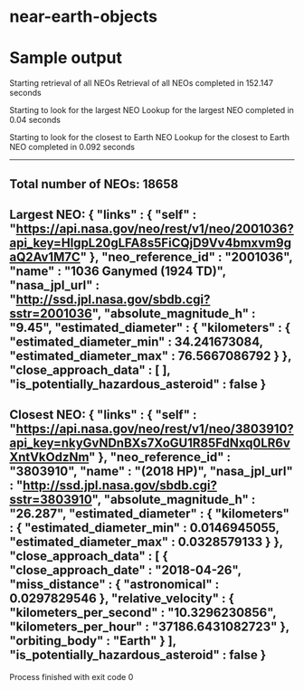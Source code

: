 # near-earth-objects

# Sample output

Starting retrieval of all NEOs
Retrieval of all NEOs completed in 152.147 seconds

Starting to look for the largest NEO
Lookup for the largest NEO completed in 0.04 seconds

Starting to look for the closest to Earth NEO
Lookup for the closest to Earth NEO completed in 0.092 seconds

-----------------------------------------------------
Total number of NEOs: 18658
-----------------------------------------------------
Largest NEO:
{
  "links" : {
    "self" : "https://api.nasa.gov/neo/rest/v1/neo/2001036?api_key=HlgpL20gLFA8s5FiCQjD9Vv4bmxvm9gaQ2Av1M7C"
  },
  "neo_reference_id" : "2001036",
  "name" : "1036 Ganymed (1924 TD)",
  "nasa_jpl_url" : "http://ssd.jpl.nasa.gov/sbdb.cgi?sstr=2001036",
  "absolute_magnitude_h" : "9.45",
  "estimated_diameter" : {
    "kilometers" : {
      "estimated_diameter_min" : 34.241673084,
      "estimated_diameter_max" : 76.5667086792
    }
  },
  "close_approach_data" : [ ],
  "is_potentially_hazardous_asteroid" : false
}
-----------------------------------------------------
Closest NEO:
{
  "links" : {
    "self" : "https://api.nasa.gov/neo/rest/v1/neo/3803910?api_key=nkyGvNDnBXs7XoGU1R85FdNxq0LR6vXntVkOdzNm"
  },
  "neo_reference_id" : "3803910",
  "name" : "(2018 HP)",
  "nasa_jpl_url" : "http://ssd.jpl.nasa.gov/sbdb.cgi?sstr=3803910",
  "absolute_magnitude_h" : "26.287",
  "estimated_diameter" : {
    "kilometers" : {
      "estimated_diameter_min" : 0.0146945055,
      "estimated_diameter_max" : 0.0328579133
    }
  },
  "close_approach_data" : [ {
    "close_approach_date" : "2018-04-26",
    "miss_distance" : {
      "astronomical" : 0.0297829546
    },
    "relative_velocity" : {
      "kilometers_per_second" : "10.3296230856",
      "kilometers_per_hour" : "37186.6431082723"
    },
    "orbiting_body" : "Earth"
  } ],
  "is_potentially_hazardous_asteroid" : false
}
-----------------------------------------------------

Process finished with exit code 0
